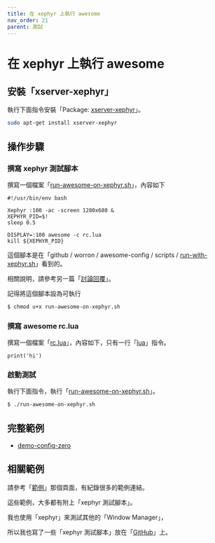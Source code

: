 ```yaml
---
title: 在 xephyr 上執行 awesome
nav_order: 21
parent: 測試
---
```



# 在 xephyr 上執行 awesome


## 安裝「xserver-xephyr」

執行下面指令安裝「Package: [xserver-xephyr](https://packages.ubuntu.com/focal/xserver-xephyr)」。

``` sh
sudo apt-get install xserver-xephyr
```

## 操作步驟

### 撰寫 xephyr 測試腳本

撰寫一個檔案「[run-awesome-on-xephyr.sh](https://github.com/samwhelp/note-about-awesome-wm/blob/gh-pages/_demo/demo-start/demo-config-zero/bin/dev.sh)」，內容如下


```
#!/usr/bin/env bash

Xephyr :100 -ac -screen 1280x680 &
XEPHYR_PID=$!
sleep 0.5

DISPLAY=:100 awesome -c rc.lua
kill ${XEPHYR_PID}
```

這個腳本是在「github / worron / awesome-config / scripts / [run-with-xephyr.sh](https://github.com/worron/awesome-config/blob/master/scripts/run-with-xephyr.sh)」看到的。

相關說明，請參考另一篇「[討論回覆](https://www.ubuntu-tw.org/modules/newbb/viewtopic.php?post_id=362260#forumpost362260)」。


記得將這個腳本設為可執行

``` sh
$ chmod u+x run-awesome-on-xephyr.sh
```


### 撰寫 awesome rc.lua

撰寫一個檔案「[rc.lua](https://github.com/samwhelp/note-about-awesome-wm/blob/gh-pages/_demo/demo-start/demo-config-zero/rc.lua)」，內容如下，只有一行「[lua](https://www.lua.org/manual/5.3/manual.html#6.1)」指令。

```
print('hi')
```


### 啟動測試

執行下面指令，執行「[run-awesome-on-xephyr.sh](https://github.com/samwhelp/note-about-awesome-wm/blob/gh-pages/_demo/demo-start/demo-config-zero/bin/dev.sh)」。

``` sh
$ ./run-awesome-on-xephyr.sh
```

## 完整範例

* [demo-config-zero](https://github.com/samwhelp/note-about-awesome-wm/tree/gh-pages/_demo/demo-start/demo-config-zero)


## 相關範例

請參考「[範例](https://samwhelp.github.io/note-about-awesome-wm/read/demo.html)」那個頁面，有紀錄很多的範例連結。

這些範例，大多都有附上「xephyr 測試腳本」。

我也使用「xephyr」來測試其他的「Window Manager」，

所以我也寫了一些「xephyr 測試腳本」放在「[GitHub](https://github.com/samwhelp/play-ubuntu-20.04-plan/tree/master/tool/xephyr)」上。
